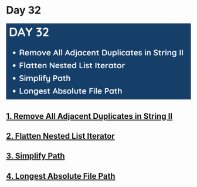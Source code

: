 # Day 32

![](../images/day32.png)

## [1. Remove All Adjacent Duplicates in String II](1209.%20Remove%20All%20Adjacent%20Duplicates%20in%20String%20II.md)

## [2. Flatten Nested List Iterator](341.%20Flatten%20Nested%20List%20Iterator.md)

## [3. Simplify Path](71.%20Simplify%20Path.md)

## [4. Longest Absolute File Path](388.%20Longest%20Absolute%20File%20Path.md)